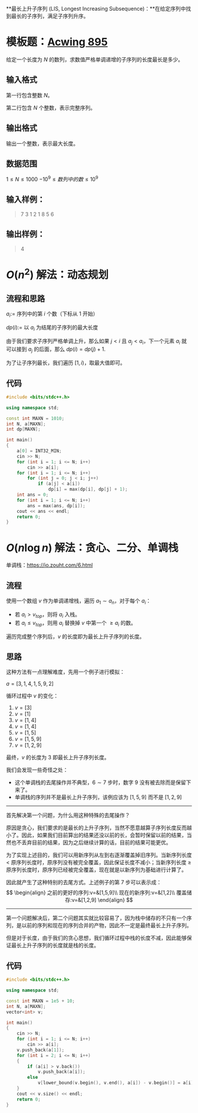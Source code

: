 **最长上升子序列 (LIS, Longest Increasing Subsequence)：**在给定序列中找到最长的子序列，满足子序列升序。

<!--more-->

# 模板题：[Acwing 895](https://www.acwing.com/problem/content/897/)

给定一个长度为 $N$ 的数列，求数值严格单调递增的子序列的长度最长是多少。

## 输入格式

第一行包含整数 $N$。

第二行包含 $N$ 个整数，表示完整序列。

## 输出格式

输出一个整数，表示最大长度。

## 数据范围

$1\leq N\leq 1000$
$−10^9\leq 数列中的数\leq 10^9$

## 输入样例：

> 7
> 3 1 2 1 8 5 6

## 输出样例：

> 4

# $O(n^2)$ 解法：动态规划

## 流程和思路

$a_i:=$ 序列中的第 $i$ 个数（下标从 $1$ 开始）

$dp(i):=$ 以 $a_i$ 为结尾的子序列的最大长度

由于我们要求子序列严格单调上升，那么如果 $j<i$ 且 $a_j<a_i$，下一个元素 $a_i$ 就可以接到 $a_j$ 的后面，那么 $dp(i)=dp(j)+1$.

为了让子序列最长，我们遍历 $[1,i)$，取最大值即可。

## 代码

```cpp
#include <bits/stdc++.h>

using namespace std;

const int MAXN = 1010;
int N, a[MAXN];
int dp[MAXN];

int main()
{
    a[0] = INT32_MIN;
    cin >> N;
    for (int i = 1; i <= N; i++)
        cin >> a[i];
    for (int i = 1; i <= N; i++)
        for (int j = 0; j < i; j++)
            if (a[j] < a[i])
                dp[i] = max(dp[i], dp[j] + 1);
    int ans = 0;
    for (int i = 1; i <= N; i++)
        ans = max(ans, dp[i]);
    cout << ans << endl;
    return 0;
}
```

# $O(n\log n)$ 解法：贪心、二分、单调栈

单调栈：https://io.zouht.com/6.html

## 流程

使用一个数组 $v$ 作为单调递增栈，遍历 $a_1\sim a_n$，对于每个 $a_i$：

- 若 $a_i>v_{top}$，则将 $a_i$ 入栈。
- 若 $a_i\leq v_{top}$，则用 $a_i$ 替换掉 $v$ 中第一个 $\geq a_i$ 的数。

遍历完成整个序列后，$v$ 的长度即为最长上升子序列的长度。

## 思路

这种方法有一点理解难度，先用一个例子进行模拟：

$a=[3,1,4,1,5,9,2]$

循环过程中 $v$ 的变化：

1. $v=[3]$
2. $v=[1]$
3. $v=[1,4]$
4. $v=[1,4]$
5. $v=[1,5]$
6. $v=[1,5,9]$
7. $v=[1,2,9]$

最终，$v$ 的长度为 $3$ 即最长上升子序列长度。

我们会发现一些奇怪之处：

- 这个单调栈的去尾操作并不典型，$6\sim7$ 步时，数字 $9$ 没有被去除而是保留下来了。
- 单调栈的序列并不是最长上升子序列，该例应该为 $[1,5,9]$ 而不是 $[1,2,9]$

-----

首先解决第一个问题，为什么用这种特殊的去尾操作？

原因是贪心，我们要求的是最长的上升子序列，当然不愿意越算子序列长度反而越小了。因此，如果我们目前算出的结果还没以前的长，会暂时保留以前的结果，当然也不丢弃目前的结果，因为之后继续计算的话，目前的结果可能更优。

为了实现上述目的，我们可以用新序列从左到右逐渐覆盖掉旧序列。当新序列长度 $<$ 原序列长度时，原序列没有被完全覆盖，因此保证长度不减小；当新序列长度 $\geq$ 原序列长度时，原序列已经被完全覆盖，现在就是以新序列为基础进行计算了。

因此就产生了这种特别的去尾方式。上述例子的第 $7$ 步可以表示成：
$$
\begin{align}
之前的更好的序列:v=&[1,5,9]\\
现在的新序列:v=&[1,2]\\
覆盖储存:v=&[1,2,9]
\end{align}
$$

-----

第一个问题解决后，第二个问题其实就比较容易了，因为栈中储存的不只有一个序列，是以前的序列和现在的序列合并的产物，因此不一定是最终最长上升子序列。

但是对于长度，由于我们的贪心思想，我们循环过程中栈的长度不减，因此能够保证最长上升子序列的长度就是栈的长度。

## 代码

```cpp
#include <bits/stdc++.h>

using namespace std;

const int MAXN = 1e5 + 10;
int N, a[MAXN];
vector<int> v;

int main()
{
    cin >> N;
    for (int i = 1; i <= N; i++)
        cin >> a[i];
    v.push_back(a[1]);
    for (int i = 2; i <= N; i++)
    {
        if (a[i] > v.back())
            v.push_back(a[i]);
        else
            v[lower_bound(v.begin(), v.end(), a[i]) - v.begin()] = a[i];
    }
    cout << v.size() << endl;
    return 0;
}
```


